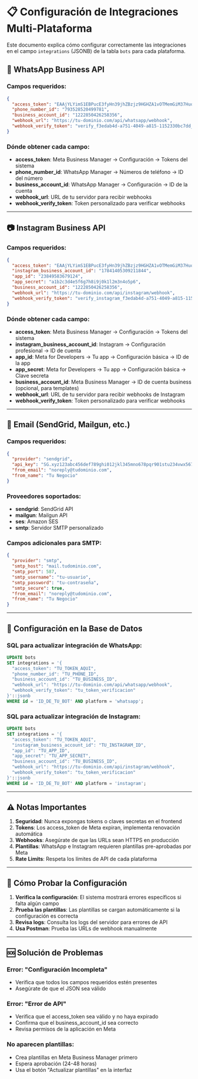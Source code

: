# 📋 Configuración de Integraciones Multi-Plataforma

Este documento explica cómo configurar correctamente las integraciones en el campo `integrations` (JSONB) de la tabla `bots` para cada plataforma.

## 📱 WhatsApp Business API

### Campos requeridos:
```json
{
  "access_token": "EAAjYLYimS1EBPucE3fyHn39jhZBzjz9HGHZA1vOTMemGiM37HuoT45bCbHZALfsVV4WW8ZBPKD0ukRk2REeNPzUPM7ZCod271JUiuLpCLoVmve6waGhdcUWEvLtFtPJDCCyxqd9NBgjhBZC1J009nuScZCBkigTZBFE4ndBycRT3hmtA7d86MRnvFYlPHO2iNh1QLSZCqOuK4uEMciNCnfy103OTKL9ykscsQbSwzqOL2FZB9Q0PYZD",
  "phone_number_id": "793528520499781",
  "business_account_id": "1222850426258356",
  "webhook_url": "https://tu-dominio.com/api/whatsapp/webhook",
  "webhook_verify_token": "verify_f3edab4d-a751-4049-a815-1152330bc7dd_1761098514862"
}
```

### Dónde obtener cada campo:
- **access_token**: Meta Business Manager → Configuración → Tokens del sistema
- **phone_number_id**: WhatsApp Manager → Números de teléfono → ID del número
- **business_account_id**: WhatsApp Manager → Configuración → ID de la cuenta
- **webhook_url**: URL de tu servidor para recibir webhooks
- **webhook_verify_token**: Token personalizado para verificar webhooks

---

## 📷 Instagram Business API

### Campos requeridos:
```json
{
  "access_token": "EAAjYLYimS1EBPucE3fyHn39jhZBzjz9HGHZA1vOTMemGiM37HuoT45bCbHZALfsVV4WW8ZBPKD0ukRk2REeNPzUPM7ZCod271JUiuLpCLoVmve6waGhdcUWEvLtFtPJDCCyxqd9NBgjhBZC1J009nuScZCBkigTZBFE4ndBycRT3hmtA7d86MRnvFYlPHO2iNh1QLSZCqOuK4uEMciNCnfy103OTKL9ykscsQbSwzqOL2FZB9Q0PYZD",
  "instagram_business_account_id": "17841405309211844",
  "app_id": "23849583679124",
  "app_secret": "a1b2c3d4e5f6g7h8i9j0k1l2m3n4o5p6",
  "business_account_id": "1222850426258356",
  "webhook_url": "https://tu-dominio.com/api/instagram/webhook",
  "webhook_verify_token": "verify_instagram_f3edab4d-a751-4049-a815-1152330bc7dd_1761098514862"
}
```

### Dónde obtener cada campo:
- **access_token**: Meta Business Manager → Configuración → Tokens del sistema
- **instagram_business_account_id**: Instagram → Configuración profesional → ID de cuenta
- **app_id**: Meta for Developers → Tu app → Configuración básica → ID de la app
- **app_secret**: Meta for Developers → Tu app → Configuración básica → Clave secreta
- **business_account_id**: Meta Business Manager → ID de cuenta business (opcional, para templates)
- **webhook_url**: URL de tu servidor para recibir webhooks de Instagram
- **webhook_verify_token**: Token personalizado para verificar webhooks

---

## 📧 Email (SendGrid, Mailgun, etc.)

### Campos requeridos:
```json
{
  "provider": "sendgrid",
  "api_key": "SG.xyz123abc456def789ghi012jkl345mno678pqr901stu234vwx567yz",
  "from_email": "noreply@tudominio.com",
  "from_name": "Tu Negocio"
}
```

### Proveedores soportados:
- **sendgrid**: SendGrid API
- **mailgun**: Mailgun API  
- **ses**: Amazon SES
- **smtp**: Servidor SMTP personalizado

### Campos adicionales para SMTP:
```json
{
  "provider": "smtp",
  "smtp_host": "mail.tudominio.com",
  "smtp_port": 587,
  "smtp_username": "tu-usuario",
  "smtp_password": "tu-contraseña", 
  "smtp_secure": true,
  "from_email": "noreply@tudominio.com",
  "from_name": "Tu Negocio"
}
```

---

## 🔧 Configuración en la Base de Datos

### SQL para actualizar integración de WhatsApp:
```sql
UPDATE bots 
SET integrations = '{
  "access_token": "TU_TOKEN_AQUI",
  "phone_number_id": "TU_PHONE_ID",
  "business_account_id": "TU_BUSINESS_ID",
  "webhook_url": "https://tu-dominio.com/api/whatsapp/webhook",
  "webhook_verify_token": "tu_token_verificacion"
}'::jsonb
WHERE id = 'ID_DE_TU_BOT' AND platform = 'whatsapp';
```

### SQL para actualizar integración de Instagram:
```sql
UPDATE bots 
SET integrations = '{
  "access_token": "TU_TOKEN_AQUI",
  "instagram_business_account_id": "TU_INSTAGRAM_ID",
  "app_id": "TU_APP_ID",
  "app_secret": "TU_APP_SECRET",
  "business_account_id": "TU_BUSINESS_ID",
  "webhook_url": "https://tu-dominio.com/api/instagram/webhook",
  "webhook_verify_token": "tu_token_verificacion"
}'::jsonb
WHERE id = 'ID_DE_TU_BOT' AND platform = 'instagram';
```

---

## ⚠️ Notas Importantes

1. **Seguridad**: Nunca expongas tokens o claves secretas en el frontend
2. **Tokens**: Los access_token de Meta expiran, implementa renovación automática
3. **Webhooks**: Asegúrate de que las URLs sean HTTPS en producción
4. **Plantillas**: WhatsApp e Instagram requieren plantillas pre-aprobadas por Meta
5. **Rate Limits**: Respeta los límites de API de cada plataforma

---

## 🧪 Cómo Probar la Configuración

1. **Verifica la configuración**: El sistema mostrará errores específicos si falta algún campo
2. **Prueba las plantillas**: Las plantillas se cargan automáticamente si la configuración es correcta  
3. **Revisa logs**: Consulta los logs del servidor para errores de API
4. **Usa Postman**: Prueba las URLs de webhook manualmente

---

## 🆘 Solución de Problemas

### Error: "Configuración Incompleta"
- Verifica que todos los campos requeridos estén presentes
- Asegúrate de que el JSON sea válido

### Error: "Error de API" 
- Verifica que el access_token sea válido y no haya expirado
- Confirma que el business_account_id sea correcto
- Revisa permisos de la aplicación en Meta

### No aparecen plantillas:
- Crea plantillas en Meta Business Manager primero
- Espera aprobación (24-48 horas)
- Usa el botón "Actualizar plantillas" en la interfaz